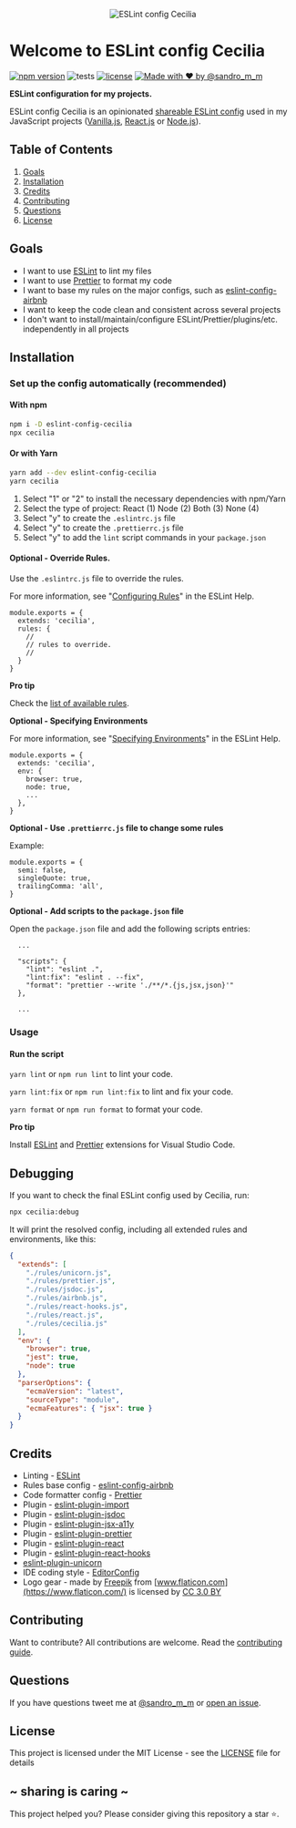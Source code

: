 <p align="center"><img src="https://i.imgur.com/De2l7rX.png" alt="ESLint config Cecilia" /></p>

# Welcome to ESLint config Cecilia

[![npm version](https://badge.fury.io/js/eslint-config-cecilia.svg)](https://badge.fury.io/js/eslint-config-cecilia)
![tests](https://github.com/SandroMiguel/eslint-config-cecilia/actions/workflows/tests.yml/badge.svg)
[![license](https://img.shields.io/badge/License-MIT-blue.svg?style=flat)](LICENSE)
[![Made with ❤️ by @sandro_m_m](https://img.shields.io/badge/made%20with%20%E2%9D%A4%EF%B8%8F%20by-@sandro__m__m-ff69b4)](https://github.com/SandroMiguel)

**ESLint configuration for my projects.**

ESLint config Cecilia is an opinionated
[shareable ESLint config](http://eslint.org/docs/developer-guide/shareable-configs.html)
used in my JavaScript projects ([Vanilla.js](http://vanilla-js.com/),
[React.js](https://reactjs.org/) or [Node.js](https://nodejs.org/)).

## Table of Contents

1. [Goals](#goals)
1. [Installation](#installation)
1. [Credits](#credits)
1. [Contributing](#contributing)
1. [Questions](#questions)
1. [License](#license)

## Goals

- I want to use [ESLint](https://eslint.org/) to lint my files
- I want to use [Prettier](https://www.npmjs.com/package/prettier) to format my code
- I want to base my rules on the major configs, such as [eslint-config-airbnb](https://www.npmjs.com/package/eslint-config-airbnb)
- I want to keep the code clean and consistent across several projects
- I don't want to install/maintain/configure ESLint/Prettier/plugins/etc. independently in all projects

## Installation

### Set up the config automatically (recommended)

#### With npm

```sh
npm i -D eslint-config-cecilia
npx cecilia
```

#### Or with Yarn

```sh
yarn add --dev eslint-config-cecilia
yarn cecilia
```

1. Select "1" or "2" to install the necessary dependencies with npm/Yarn
1. Select the type of project: React (1) Node (2) Both (3) None (4)
1. Select "y" to create the `.eslintrc.js` file
1. Select "y" to create the `.prettierrc.js` file
1. Select "y" to add the `lint` script commands in your `package.json`

#### Optional - Override Rules.

Use the `.eslintrc.js` file to override the rules.

For more information, see "[Configuring Rules](https://eslint.org/docs/user-guide/configuring#configuring-rules)" in the ESLint Help.

```
module.exports = {
  extends: 'cecilia',
  rules: {
    //
    // rules to override.
    //
  }
}
```

**Pro tip**

Check the [list of available rules](https://eslint.org/docs/rules/).

**Optional - Specifying Environments**

For more information, see "[Specifying Environments](https://eslint.org/docs/user-guide/configuring#specifying-environments)" in the ESLint Help.

```
module.exports = {
  extends: 'cecilia',
  env: {
    browser: true,
    node: true,
    ...
  },
}
```

**Optional - Use `.prettierrc.js` file to change some rules**

Example:

```
module.exports = {
  semi: false,
  singleQuote: true,
  trailingComma: 'all',
}
```

**Optional - Add scripts to the `package.json` file**

Open the `package.json` file and add the following scripts entries:

```
  ...

  "scripts": {
    "lint": "eslint .",
    "lint:fix": "eslint . --fix",
    "format": "prettier --write './**/*.{js,jsx,json}'"
  },

  ...
```

### Usage

#### Run the script

`yarn lint` or `npm run lint` to lint your code.

`yarn lint:fix` or `npm run lint:fix` to lint and fix your code.

`yarn format` or `npm run format` to format your code.

**Pro tip**

Install
[ESLint](https://marketplace.visualstudio.com/items?itemName=dbaeumer.vscode-eslint)
and
[Prettier](https://marketplace.visualstudio.com/items?itemName=esbenp.prettier-vscode)
extensions for Visual Studio Code.

## Debugging

If you want to check the final ESLint config used by Cecilia, run:

```sh
npx cecilia:debug
```

It will print the resolved config, including all extended rules and environments, like this:

```json
{
  "extends": [
    "./rules/unicorn.js",
    "./rules/prettier.js",
    "./rules/jsdoc.js",
    "./rules/airbnb.js",
    "./rules/react-hooks.js",
    "./rules/react.js",
    "./rules/cecilia.js"
  ],
  "env": {
    "browser": true,
    "jest": true,
    "node": true
  },
  "parserOptions": {
    "ecmaVersion": "latest",
    "sourceType": "module",
    "ecmaFeatures": { "jsx": true }
  }
}
```

## Credits

- Linting - [ESLint](https://eslint.org/)
- Rules base config -
  [eslint-config-airbnb](https://www.npmjs.com/package/eslint-config-airbnb)
- Code formatter config - [Prettier](https://www.npmjs.com/package/prettier)
- Plugin -
  [eslint-plugin-import](https://www.npmjs.com/package/eslint-plugin-import)
- Plugin -
  [eslint-plugin-jsdoc](https://www.npmjs.com/package/eslint-plugin-jsdoc)
- Plugin -
  [eslint-plugin-jsx-a11y](https://www.npmjs.com/package/eslint-plugin-jsx-a11y)
- Plugin -
  [eslint-plugin-prettier](https://www.npmjs.com/package/eslint-plugin-prettier)
- Plugin -
  [eslint-plugin-react](https://www.npmjs.com/package/eslint-plugin-react)
- Plugin -
  [eslint-plugin-react-hooks](https://www.npmjs.com/package/eslint-plugin-react-hooks)
- [eslint-plugin-unicorn](https://www.npmjs.com/package/eslint-plugin-unicorn)
- IDE coding style - [EditorConfig](https://editorconfig.org/)
- Logo gear - made by [Freepik](http://www.freepik.com) from
  [www.flaticon.com](https://www.flaticon.com/) is licensed by
  [CC 3.0 BY](http://creativecommons.org/licenses/by/3.0/)

## Contributing

Want to contribute? All contributions are welcome. Read the
[contributing guide](CONTRIBUTING.md).

## Questions

If you have questions tweet me at [@sandro_m_m](https://twitter.com/sandro_m_m)
or [open an issue](../../issues/new).

## License

This project is licensed under the MIT License - see the [LICENSE](LICENSE) file
for details

## ~ sharing is caring ~

This project helped you? Please consider giving this repository a star :star:.
